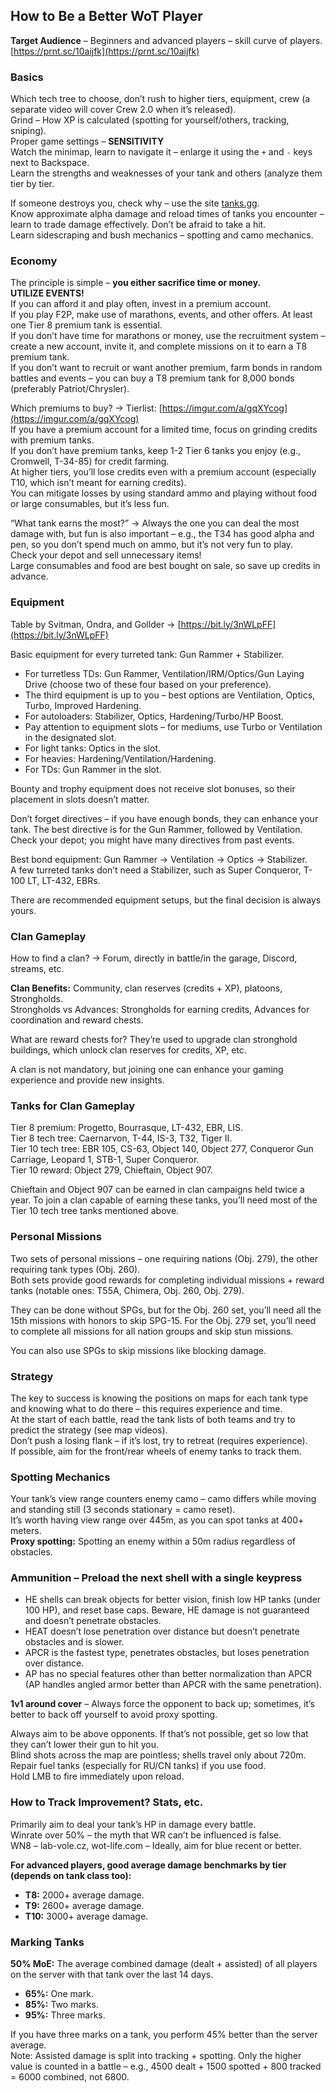 ## How to Be a Better WoT Player

**Target Audience** – Beginners and advanced players – skill curve of players.  
[https://prnt.sc/10aijfk](https://prnt.sc/10aijfk)

### Basics

Which tech tree to choose, don’t rush to higher tiers, equipment, crew (a separate video will cover Crew 2.0 when it’s
released).  
Grind – How XP is calculated (spotting for yourself/others, tracking, sniping).  
Proper game settings – **SENSITIVITY**  
Watch the minimap, learn to navigate it – enlarge it using the `+` and `-` keys next to Backspace.  
Learn the strengths and weaknesses of your tank and others (analyze them tier by tier.

If someone destroys you, check why – use the site [tanks.gg](https://tanks.gg).  
Know approximate alpha damage and reload times of tanks you encounter – learn to trade damage effectively. Don’t be
afraid to take a hit.  
Learn sidescraping and bush mechanics – spotting and camo mechanics.

### Economy

The principle is simple – **you either sacrifice time or money.**  
**UTILIZE EVENTS!**  
If you can afford it and play often, invest in a premium account.  
If you play F2P, make use of marathons, events, and other offers. At least one Tier 8 premium tank is essential.  
If you don’t have time for marathons or money, use the recruitment system – create a new account, invite it, and
complete missions on it to earn a T8 premium tank.  
If you don’t want to recruit or want another premium, farm bonds in random battles and events – you can buy a T8 premium
tank for 8,000 bonds (preferably Patriot/Chrysler).

Which premiums to buy? → Tierlist: [https://imgur.com/a/gqXYcog](https://imgur.com/a/gqXYcog)  
If you have a premium account for a limited time, focus on grinding credits with premium tanks.  
If you don’t have premium tanks, keep 1-2 Tier 6 tanks you enjoy (e.g., Cromwell, T-34-85) for credit farming.  
At higher tiers, you’ll lose credits even with a premium account (especially T10, which isn’t meant for earning
credits).  
You can mitigate losses by using standard ammo and playing without food or large consumables, but it’s less fun.

“What tank earns the most?” → Always the one you can deal the most damage with, but fun is also important – e.g., the
T34 has good alpha and pen, so you don’t spend much on ammo, but it’s not very fun to play.  
Check your depot and sell unnecessary items!  
Large consumables and food are best bought on sale, so save up credits in advance.

### Equipment

Table by Svitman, Ondra, and Gollder → [https://bit.ly/3nWLpFF](https://bit.ly/3nWLpFF)

Basic equipment for every turreted tank: Gun Rammer + Stabilizer.

- For turretless TDs: Gun Rammer, Ventilation/IRM/Optics/Gun Laying Drive (choose two of these four based on your
  preference).
- The third equipment is up to you – best options are Ventilation, Optics, Turbo, Improved Hardening.
- For autoloaders: Stabilizer, Optics, Hardening/Turbo/HP Boost.
- Pay attention to equipment slots – for mediums, use Turbo or Ventilation in the designated slot.
- For light tanks: Optics in the slot.
- For heavies: Hardening/Ventilation/Hardening.
- For TDs: Gun Rammer in the slot.

Bounty and trophy equipment does not receive slot bonuses, so their placement in slots doesn’t matter.

Don’t forget directives – if you have enough bonds, they can enhance your tank. The best directive is for the Gun
Rammer, followed by Ventilation.  
Check your depot; you might have many directives from past events.

Best bond equipment: Gun Rammer → Ventilation → Optics → Stabilizer.  
A few turreted tanks don’t need a Stabilizer, such as Super Conqueror, T-100 LT, LT-432, EBRs.

There are recommended equipment setups, but the final decision is always yours.

### Clan Gameplay

How to find a clan? → Forum, directly in battle/in the garage, Discord, streams, etc.

**Clan Benefits:** Community, clan reserves (credits + XP), platoons, Strongholds.  
Strongholds vs Advances: Strongholds for earning credits, Advances for coordination and reward chests.

What are reward chests for? They’re used to upgrade clan stronghold buildings, which unlock clan reserves for credits,
XP, etc.

A clan is not mandatory, but joining one can enhance your gaming experience and provide new insights.

### Tanks for Clan Gameplay

Tier 8 premium: Progetto, Bourrasque, LT-432, EBR, LIS.  
Tier 8 tech tree: Caernarvon, T-44, IS-3, T32, Tiger II.  
Tier 10 tech tree: EBR 105, CS-63, Object 140, Object 277, Conqueror Gun Carriage, Leopard 1, STB-1, Super Conqueror.  
Tier 10 reward: Object 279, Chieftain, Object 907.

Chieftain and Object 907 can be earned in clan campaigns held twice a year. To join a clan capable of earning these
tanks, you’ll need most of the Tier 10 tech tree tanks mentioned above.

### Personal Missions

Two sets of personal missions – one requiring nations (Obj. 279), the other requiring tank types (Obj. 260).  
Both sets provide good rewards for completing individual missions + reward tanks (notable ones: T55A, Chimera, Obj. 260,
Obj. 279).

They can be done without SPGs, but for the Obj. 260 set, you’ll need all the 15th missions with honors to skip SPG-15.
For the Obj. 279 set, you’ll need to complete all missions for all nation groups and skip stun missions.

You can also use SPGs to skip missions like blocking damage.

### Strategy

The key to success is knowing the positions on maps for each tank type and knowing what to do there – this requires
experience and time.  
At the start of each battle, read the tank lists of both teams and try to predict the strategy (see map videos).  
Don’t push a losing flank – if it’s lost, try to retreat (requires experience).  
If possible, aim for the front/rear wheels of enemy tanks to track them.

### Spotting Mechanics

Your tank’s view range counters enemy camo – camo differs while moving and standing still (3 seconds stationary = camo
reset).  
It’s worth having view range over 445m, as you can spot tanks at 400+ meters.  
**Proxy spotting:** Spotting an enemy within a 50m radius regardless of obstacles.

### Ammunition – Preload the next shell with a single keypress

- HE shells can break objects for better vision, finish low HP tanks (under 100 HP), and reset base caps. Beware, HE
  damage is not guaranteed and doesn’t penetrate obstacles.
- HEAT doesn’t lose penetration over distance but doesn’t penetrate obstacles and is slower.
- APCR is the fastest type, penetrates obstacles, but loses penetration over distance.
- AP has no special features other than better normalization than APCR (AP handles angled armor better than APCR with
  the same penetration).

**1v1 around cover** – Always force the opponent to back up; sometimes, it’s better to back off yourself to avoid proxy
spotting.

Always aim to be above opponents. If that’s not possible, get so low that they can’t lower their gun to hit you.  
Blind shots across the map are pointless; shells travel only about 720m.  
Repair fuel tanks (especially for RU/CN tanks) if you use food.  
Hold LMB to fire immediately upon reload.

### How to Track Improvement? Stats, etc.

Primarily aim to deal your tank’s HP in damage every battle.  
Winrate over 50% – the myth that WR can’t be influenced is false.  
WN8 – lab-vole.cz, wot-life.com – Ideally, aim for blue recent or better.

**For advanced players, good average damage benchmarks by tier (depends on tank class too):**

- **T8:** 2000+ average damage.
- **T9:** 2600+ average damage.
- **T10:** 3000+ average damage.

### Marking Tanks

**50% MoE:** The average combined damage (dealt + assisted) of all players on the server with that tank over the last 14
days.

- **65%:** One mark.
- **85%:** Two marks.
- **95%:** Three marks.

If you have three marks on a tank, you perform 45% better than the server average.  
Note: Assisted damage is split into tracking + spotting. Only the higher value is counted in a battle – e.g., 4500
dealt + 1500 spotted + 800 tracked = 6000 combined, not 6800.
